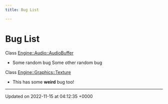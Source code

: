 ```yaml
---
title: Bug List

---
```


# Bug List






Class [Engine::Audio::AudioBuffer](/classes/classEngine_1_1Audio_1_1AudioBuffer.md)

* Some random bug 
Some other random bug  

Class [Engine::Graphics::Texture](/classes/classEngine_1_1Graphics_1_1Texture.md)

* This has some **weird** bug too! 

-------------------------------

Updated on 2022-11-15 at 04:12:35 +0000
